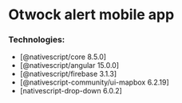 # Otwock alert mobile app 

### Technologies: 
* [@nativescript/core 8.5.0]
* [@nativescript/angular 15.0.0]
* [@nativescript/firebase 3.1.3]
* [@nativescript-community/ui-mapbox 6.2.19]
* [nativescript-drop-down 6.0.2]
